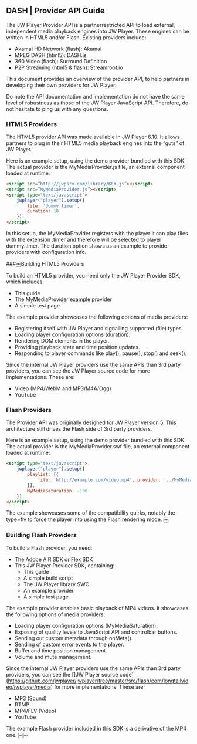 ## DASH | Provider API Guide

The JW Player Provider API is a partner­restricted API to load external, independent media playback engines into JW Player. These engines can be written in HTML5 and/or Flash. Existing providers include:

* Akamai HD Network (flash): Akamai
* MPEG DASH (html5): DASH.js
* 360 Video (flash): Surround Definition
* P2P Streaming (html5 & flash): Streamroot.io

This document provides an overview of the provider API, to help partners in developing their own providers for JW Player.

Do note the API documentation and implementation do not have the same level of robustness as those of the JW Player JavaScript API. Therefore, do not hesitate to ping us with any questions.

### HTML5 Providers

The HTML5 provider API was made available in JW Player 6.10. It allows partners to plug in their HTML5 media playback engines into the “guts” of JW Player.

Here is an example setup, using the demo provider bundled with this SDK. The actual provider is the MyMediaProvider.js file, an external component loaded at runtime:

```html
<script src=”http://jwpsrv.com/library/KEY.js”></script>
<script src=”MyMediaProvider.js”></script>
<script type="text/javascript">
    jwplayer("player").setup({
        file: 'dummy.timer',
        duration: 10
    });
</script>
```

In this setup, the MyMediaProvider registers with the player it can play files with the extension .timer and therefore will be selected to player dummy.timer. The duration option shows as an example to provide providers with configuration info.

###￼Building HTML5 Providers

To build an HTML5 provider, you need only the JW Player Provider SDK, which includes:

* This guide
* The MyMediaProvider example provider
* A simple test page

The example provider showcases the following options of media providers:

* Registering itself with JW Player and signalling supported (file) types.
* Loading player configuration options (duration).
* Rendering DOM elements in the player.
* Providing playback state and time position updates.
* Responding to player commands like play(), pause(), stop() and seek().

Since the internal JW Player providers use the same APIs than 3rd party providers, you can
see the JW Player source code for more implementations. These are:

* Video (MP4/WebM and MP3/M4A/Ogg)
* YouTube

### Flash Providers

The Provider API was originally designed for JW Player version 5. This architecture still drives the Flash side of 3rd party providers.

Here is an example setup, using the demo provider bundled with this SDK. The actual provider is the MyMediaProvider.swf file, an external component loaded at runtime:

```html
<script type="text/javascript">
    jwplayer("player").setup({
        playlist: [{
            file: 'http://example.com/video.mp4', provider: '../MyMediaProvider.swf', type:'flv',
        }],
        MyMediaSaturation: -100
    });
</script>
```

The example showcases some of the compatibility quirks, notably the type=flv to force the player into using the Flash rendering mode.
￼
### Building Flash Providers

To build a Flash provider, you need:

* The [Adobe AIR SDK](http://www.adobe.com/devnet/air/air-sdk-download.html) or [Flex SDK](http://www.adobe.com/devnet/flex/flex-sdk-download.html)
* This JW Player Provider SDK, containing:
  * This guide
  * A simple build script
  * The JW Player library SWC
  * An example provider
  * A simple test page

The example provider enables basic playback of MP4 videos. It showcases the following options of media providers:

* Loading player configuration options (MyMediaSaturation).
* Exposing of quality levels to JavaScript API and controlbar buttons.
* Sending out custom metadata through onMeta().
* Sending of custom error events to the player.
* Buffer and time position management.
* Volume and mute management.

Since the internal JW Player providers use the same APIs than 3rd party providers, you can see the []JW Player source code](https://github.com/jwplayer/jwplayer/tree/master/src/flash/com/longtailvideo/jwplayer/media) for more implementations. These are:

* MP3 (Sound)
* RTMP
* MP4/FLV (Video)
* YouTube

The example Flash provider included in this SDK is a derivative of the MP4 one.
￼￼